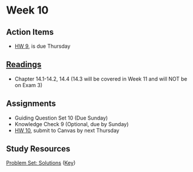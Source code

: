 # Week 10


## Action Items
* [HW 9](https://genchem.science.psu.edu/homework-9-houck), is due Thursday


## [Readings](https://genchem.science.psu.edu)
* Chapter 14.1-14.2, 14.4 (14.3 will be covered in Week 11 and will NOT be on Exam 3)


## Assignments

- Guiding Question Set 10 (Due Sunday)
- Knowledge Check 9 (Optional, due by Sunday)
- [HW 10](https://genchem.science.psu.edu/homework-10-houck), submit to Canvas by next Thursday


## Study Resources

[Problem Set: Solutions](https://media.ed.science.psu.edu/sites/media/ed/files/documents/problemset18_solutions.pdf) ([Key](https://media.ed.science.psu.edu/sites/media/ed/files/documents/problemset18_solutions_key.pdf))







